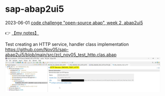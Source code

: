 # sap-abap2ui5  

2023-06-01 [code challenge "open-source abap", week 2, abap2ui5](https://groups.community.sap.com/t5/application-development/sap-developer-code-challenge-open-source-abap-week-2/m-p/260727#M1372)  

👉 [【my notes】](https://docs.google.com/document/d/13tiPco-_IDn_uZSP94QdgXN9lTABFTn2QKjVw_yqZKM)

Test creating an HTTP service, handler class implementation  
https://github.com/Nov05/sap-abap2ui5/blob/main/src/zcl_nov05_test_http.clas.abap  
<img src="https://raw.githubusercontent.com/Nov05/pictures/master/sap-abap2ui5/2023-06-01%2019_18_48-NVIDIA%20GeForce%20Overlay.jpg">  
